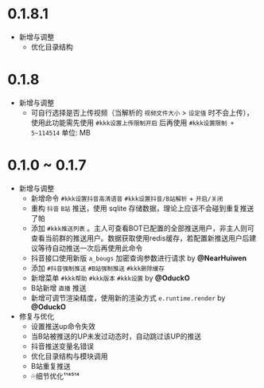 # 0.1.8.1

- 新增与调整
  - 优化目录结构

# 0.1.8

- 新增与调整
  - 可自行选择是否上传视频（当解析的 `视频文件大小` > `设定值` 时不会上传），使用此功能需先使用 `#kkk设置上传限制开启` 后再使用 `#kkk设置限制 + 5~114514` 单位: MB

# 0.1.0 ~ 0.1.7

- 新增与调整
  - 新增命令 `#kkk设置抖音高清语音` `#kkk设置抖音/B站解析` + `开启/关闭`
  - 重构 `抖音` `B站` 推送，使用 sqlite 存储数据，理论上应该不会碰到重复推送了帕
  - 添加 `#kkk推送列表` 。主人可查看BOT已配置的全部推送用户，非主人则可查看当前群的推送用户。数据获取使用redis缓存，若配置新推送用户后建议等待自动推送一次后再使用此命令
  - 抖音接口使用新版 `a_bougs` 加密查询参数进行请求 by **@NearHuiwen**
  - 添加 `#抖音强制推送` `#B站强制推送` `#kkk删除缓存`
  - 新增菜单 `#kkk帮助` `#kkk版本` `#kkk设置` by **@OduckO**
  - B站新增 `直播` 推送
  - 新增可调节渲染精度，使用新的渲染方式 `e.runtime.render` by **@OduckO**
- 修复与优化
  - 设置推送up命令失效
  - 当B站被推送的UP未发过动态时，自动跳过该UP的推送
  - 抖音推送变量名错误
  - 优化目录结构与模块调用
  - B站重复推送
  - 💦细节优化¹¹⁴⁵¹⁴
